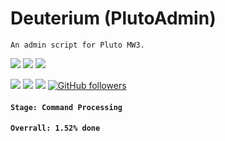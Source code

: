 # Deuterium (PlutoAdmin)
`An admin script for Pluto MW3.`

[![](https://img.shields.io/github/downloads/FredericaBernkastel/PlutoAdmin/total.svg)]() [![](https://img.shields.io/github/last-commit/FredericaBernkastel/PlutoAdmin.svg)]() [![](https://img.shields.io/github/issues/FredericaBernkastel/PlutoAdmin.svg)]()

[![](https://img.shields.io/github/forks/FredericaBernkastel/PlutoAdmin.svg?style=social&label=Fork)]() [![](https://img.shields.io/github/stars/FredericaBernkastel/PlutoAdmin.svg?style=social&label=Star)]() [![](https://img.shields.io/github/watchers/FredericaBernkastel/PlutoAdmin.svg?style=social&label=Watch)]() [![GitHub followers](https://img.shields.io/github/followers/FredericaBernkastel.svg?style=social&label=Follow)]()

#### `Stage: Command Processing`
#### `Overrall: 1.52% done`

